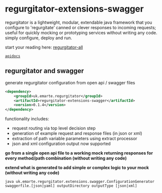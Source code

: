 # regurgitator-extensions-swagger

regurgitator is a lightweight, modular, extendable java framework that you configure to 'regurgitate' canned or clever responses to incoming requests; useful for quickly mocking or prototyping services without writing any code. simply configure, deploy and run.

start your reading here: [regurgitator-all](https://talmeym.github.io/regurgitator-all#regurgitator)

[``apidocs``](https://regurgitator.emarte.uk/apidocs/regurgitator-extensions-swagger/0.1.4/)

## regurgitator and swagger

generate regurgitator configuration from open api / swagger files

```xml
<dependency>
    <groupId>uk.emarte.regurgitator</groupId>
    <artifactId>regurgitator-extensions-swagger</artifactId>
    <version>0.1.4</version>
</dependency>
```

functionality includes:
- request routing via top level decision step
- generation of example request and response files (in json or xml)
- extraction of path variable parameters using extract processor
- json and xml configuration output now supported

**go from a single open api file to a working mock returning responses for every method/path combination (without writing any code)**

**extend what is generated to add simple or complex logic to your mock (without writing any code)**

```java uk.emarte.regurgitator.extensions.swagger.ConfigurationGenerator swaggerfile.[json|yaml] outputDirectory outputType [json|xml]```
